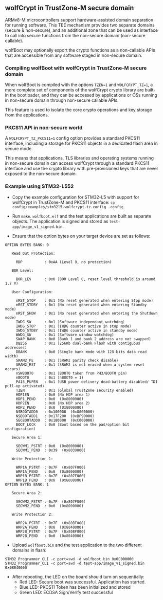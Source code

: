 ## wolfCrypt in TrustZone-M secure domain

ARMv8-M microcontrollers support hardware-assisted domain separation for running
software. This TEE mechanism provides two separate domains (secure & non-secure),
and an additional zone that can be used as interface to call into secure
functions from the non-secure domain (non-secure callable).

wolfBoot may optionally export the crypto functions as a non-callable APIs that
are accessible from any software staged in non-secure domain.

### Compiling wolfBoot with wolfCrypt in TrustZone-M secure domain

When wolfBoot is compiled with the options `TZEN=1` and `WOLFCRYPT_TZ=1`,
a more complete set of components of the wolfCrypt crypto library are built-in
the bootloader, and they can be accessed by applications or OSs running in 
non-secure domain through non-secure callable APIs.

This feature is used to isolate the core crypto operations and key storage from the 
applications.

### PKCS11 API in non-secure world

A `WOLFCRYPT_TZ_PKCS11=1` config option provides a standard PKCS11 interface,
including a storage for PKCS11 objects in a dedicated flash area in secure mode.

This means that applications, TLS libraries and operating systems running in 
non-secure domain can access wolfCrypt through a standard PKCS11 interface and
use the crypto library with pre-provisioned keys that are never exposed to the
non-secure domain.

### Example using STM32-L552

  - Copy the example configuration for STM32-L5 with support for wolfCrypt in
    TrustZone-M and PKCS11 interface: `cp config/examples/stm32l5-wolfcrypt-tz.config .config`

  - Run `make`. `wolfboot.elf` and the test applications are built as separate
    objects. The application is signed and stored as `test-app/image_v1_signed.bin`.

  - Ensure that the option bytes on your target device are set as follows:

```
OPTION BYTES BANK: 0

   Read Out Protection:

     RDP          : 0xAA (Level 0, no protection) 

   BOR Level:

     BOR_LEV      : 0x0 (BOR Level 0, reset level threshold is around 1.7 V) 

   User Configuration:

     nRST_STOP    : 0x1 (No reset generated when entering Stop mode) 
     nRST_STDBY   : 0x1 (No reset generated when entering Standby mode) 
     nRST_SHDW    : 0x1 (No reset generated when entering the Shutdown mode) 
     IWDG_SW      : 0x1 (Software independant watchdog) 
     IWDG_STOP    : 0x1 (IWDG counter active in stop mode) 
     IWDG_STDBY   : 0x1 (IWDG counter active in standby mode) 
     WWDG_SW      : 0x1 (Software window watchdog) 
     SWAP_BANK    : 0x0 (Bank 1 and bank 2 address are not swapped) 
     DB256        : 0x1 (256Kb dual-bank Flash with contiguous addresses) 
     DBANK        : 0x0 (Single bank mode with 128 bits data read width) 
     SRAM2_PE     : 0x1 (SRAM2 parity check disable) 
     SRAM2_RST    : 0x1 (SRAM2 is not erased when a system reset occurs) 
     nSWBOOT0     : 0x1 (BOOT0 taken from PH3/BOOT0 pin) 
     nBOOT0       : 0x1 (nBOOT0 = 1) 
     PA15_PUPEN   : 0x1 (USB power delivery dead-battery disabled/ TDI pull-up activated) 
     TZEN         : 0x1 (Global TrustZone security enabled) 
     HDP1EN       : 0x0 (No HDP area 1) 
     HDP1_PEND    : 0x0  (0x8000000) 
     HDP2EN       : 0x0 (No HDP area 2) 
     HDP2_PEND    : 0x0  (0x8000000) 
     NSBOOTADD0   : 0x100000  (0x8000000) 
     NSBOOTADD1   : 0x17F200  (0xBF90000) 
     SECBOOTADD0  : 0x180000  (0xC000000) 
     BOOT_LOCK    : 0x0 (Boot based on the pad/option bit configuration) 

   Secure Area 1:

     SECWM1_PSTRT : 0x0  (0x8000000) 
     SECWM1_PEND  : 0x39  (0x8039000) 

   Write Protection 1:

     WRP1A_PSTRT  : 0x7F  (0x807F000) 
     WRP1A_PEND   : 0x0  (0x8000000) 
     WRP1B_PSTRT  : 0x7F  (0x807F000) 
     WRP1B_PEND   : 0x0  (0x8000000) 
OPTION BYTES BANK: 1

   Secure Area 2:

     SECWM2_PSTRT : 0x7F  (0x807F000) 
     SECWM2_PEND  : 0x0  (0x8000000) 

   Write Protection 2:

     WRP2A_PSTRT  : 0x7F  (0x80BF000) 
     WRP2A_PEND   : 0x0  (0x8040000) 
     WRP2B_PSTRT  : 0x7F  (0x80BF000) 
     WRP2B_PEND   : 0x0  (0x8040000) 
```


  - Upload `wolfboot.bin` and the test application to the two different domains in flash:

```
STM32_Programmer_CLI -c port=swd -d wolfboot.bin 0x0C000000
STM32_Programmer_CLI -c port=swd -d test-app/image_v1_signed.bin 0x08040000
```

  - After rebooting, the LED on the board should turn on sequentially:
    - Red LED: Secure boot was successful. Application has started.
    - Blue LED: PKCS11 Token has been initialized and stored
    - Green LED: ECDSA Sign/Verify test successful



